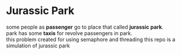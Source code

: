 # Jurassic Park

some people as **passenger** go to place that called **jurassic park**.<br>
park has some **taxis** for revolve passengers in park.<br>
this problem created for using semaphore and threading
this repo is a simulation of jurassic park
